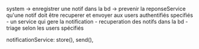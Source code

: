system
-> enregistrer une notif dans la bd
    -> prevenir la reponseService qu'une notif doit être recuperer et envoyer aux users authentifiés specifiés
        - un service qui gere la notification
            - recuperation des notifs dans la bd
            - triage selon les users spécifiés

notificationService: store(), send(), 